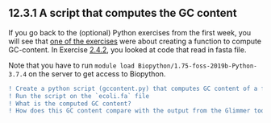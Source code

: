 ## 12.3.1 A script that computes the GC content
If you go back to the (optional) Python exercises from the first week, you will see that [one of the exercises](https://github.com/BIOS3010/Module-1-Unix-Python/blob/main/exercises/Python-exercise1.md#exercise-156) were about creating a function to compute GC-content. In Exercise [2.4.2](https://github.com/BIOS3010/Module-2-sequences/blob/main/exercises/Exercise2.md#242-reading-a-fasta-file-containing-multiple-sequences-into-seq-objects), you looked at code that read in fasta file.

Note that you have to run `module load Biopython/1.75-foss-2019b-Python-3.7.4` on the server to get access to Biopython.

```diff
! Create a python script (gccontent.py) that computes GC content of a fasta file
! Run the script on the `ecoli.fa` file
! What is the computed GC content?
! How does this GC content compare with the output from the Glimmer tool?
```
